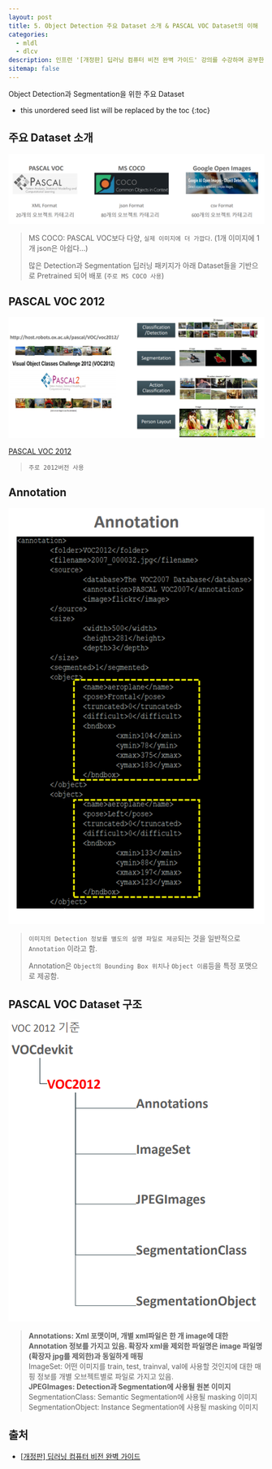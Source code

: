 ```yaml
---
layout: post
title: 5. Object Detection 주요 Dataset 소개 & PASCAL VOC Dataset의 이해
categories: 
  - mldl
  - dlcv
description: 인프런 '[개정판] 딥러닝 컴퓨터 비전 완벽 가이드' 강의를 수강하며 공부한 내용을 정리한 글입니다.
sitemap: false
---
```


Object Detection과 Segmentation을 위한 주요 Dataset

* this unordered seed list will be replaced by the toc
{:toc}

## 주요 Dataset 소개

![주요 Dataset 소개](/assets/img/blog/ObjectDetectionDataset.png)

>MS COCO: PASCAL VOC보다 다양, `실제 이미지에 더 가깝다`. (1개 이미지에 1개 json은 아쉽다...)
>
>많은 Detection과 Segmentation 딥러닝 패키지가 아래 Dataset들을 기반으로 Pretrained 되어 배포 (`주로 MS COCO 사용`)

## PASCAL VOC 2012

![PASCAL VOC 2012](/assets/img/blog/PASCALVOC.png)

[PASCAL VOC 2012](http://host.robots.ox.ac.uk/pascal/VOC/voc2012/)

>`주로 2012버전 사용`

## Annotation

![Annotation](/assets/img/blog/Annotation.png)

>`이미지의 Detection 정보를 별도의 설명 파일로 제공`되는 것을 일반적으로 `Annotation` 이라고 함.
>
>Annotation은 `Object의 Bounding Box 위치`나 `Object 이름`등을 특정 포맷으로 제공함. 

## PASCAL VOC Dataset 구조

![PASCAL VOC Dataset 구조](/assets/img/blog/PASCALVOCstructure.png)

>**Annotations: Xml 포맷이며, 개별 xml파일은 한 개 image에 대한 Annotation 정보를 가지고 있음. 확장자 xml을 제외한 파일명은 image 파일명(확장자 jpg를 제외한)과 동일하게 매핑**\
>ImageSet: 어떤 이미지를 train, test, trainval, val에 사용할 것인지에 대한 매핑 정보를 개별 오브젝트별로 파일로 가지고 있음.\
>**JPEGImages: Detection과 Segmentation에 사용될 원본 이미지**\
>SegmentationClass: Semantic Segmentation에 사용될 masking 이미지\
>SegmentationObject: Instance Segmentation에 사용될 masking 이미지

## 출처

- [[개정판] 딥러닝 컴퓨터 비전 완벽 가이드](https://www.inflearn.com/course/%EB%94%A5%EB%9F%AC%EB%8B%9D-%EC%BB%B4%ED%93%A8%ED%84%B0%EB%B9%84%EC%A0%84-%EC%99%84%EB%B2%BD%EA%B0%80%EC%9D%B4%EB%93%9C)